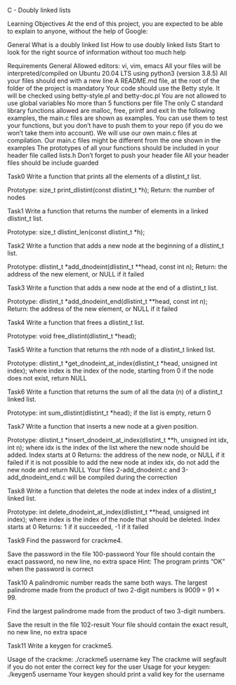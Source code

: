 C - Doubly linked lists

Learning Objectives At the end of this project, you are expected to be able to explain to anyone, without the help of Google:

General What is a doubly linked list How to use doubly linked lists Start to look for the right source of information without too much help

Requirements General Allowed editors: vi, vim, emacs All your files will be interpreted/compiled on Ubuntu 20.04 LTS using python3 (version 3.8.5) All your files should end with a new line A README.md file, at the root of the folder of the project is mandatory Your code should use the Betty style. It will be checked using betty-style.pl and betty-doc.pl You are not allowed to use global variables No more than 5 functions per file The only C standard library functions allowed are malloc, free, printf and exit In the following examples, the main.c files are shown as examples. You can use them to test your functions, but you don’t have to push them to your repo (if you do we won’t take them into account). We will use our own main.c files at compilation. Our main.c files might be different from the one shown in the examples The prototypes of all your functions should be included in your header file called lists.h Don’t forget to push your header file All your header files should be include guarded

Task0 Write a function that prints all the elements of a dlistint_t list.

Prototype: size_t print_dlistint(const dlistint_t *h); Return: the number of nodes

Task1 Write a function that returns the number of elements in a linked dlistint_t list.

Prototype: size_t dlistint_len(const dlistint_t *h);

Task2 Write a function that adds a new node at the beginning of a dlistint_t list.

Prototype: dlistint_t *add_dnodeint(dlistint_t **head, const int n); Return: the address of the new element, or NULL if it failed

Task3 Write a function that adds a new node at the end of a dlistint_t list.

Prototype: dlistint_t *add_dnodeint_end(dlistint_t **head, const int n); Return: the address of the new element, or NULL if it failed

Task4 Write a function that frees a dlistint_t list.

Prototype: void free_dlistint(dlistint_t *head);

Task5 Write a function that returns the nth node of a dlistint_t linked list.

Prototype: dlistint_t *get_dnodeint_at_index(dlistint_t *head, unsigned int index); where index is the index of the node, starting from 0 if the node does not exist, return NULL

Task6 Write a function that returns the sum of all the data (n) of a dlistint_t linked list.

Prototype: int sum_dlistint(dlistint_t *head); if the list is empty, return 0

Task7 Write a function that inserts a new node at a given position.

Prototype: dlistint_t *insert_dnodeint_at_index(dlistint_t **h, unsigned int idx, int n); where idx is the index of the list where the new node should be added. Index starts at 0 Returns: the address of the new node, or NULL if it failed if it is not possible to add the new node at index idx, do not add the new node and return NULL Your files 2-add_dnodeint.c and 3-add_dnodeint_end.c will be compiled during the correction

Task8 Write a function that deletes the node at index index of a dlistint_t linked list.

Prototype: int delete_dnodeint_at_index(dlistint_t **head, unsigned int index); where index is the index of the node that should be deleted. Index starts at 0 Returns: 1 if it succeeded, -1 if it failed

Task9 Find the password for crackme4.

Save the password in the file 100-password Your file should contain the exact password, no new line, no extra space Hint: The program prints “OK” when the password is correct

Task10 A palindromic number reads the same both ways. The largest palindrome made from the product of two 2-digit numbers is 9009 = 91 × 99.

Find the largest palindrome made from the product of two 3-digit numbers.

Save the result in the file 102-result Your file should contain the exact result, no new line, no extra space

Task11 Write a keygen for crackme5.

Usage of the crackme: ./crackme5 username key The crackme will segfault if you do not enter the correct key for the user Usage for your keygen: ./keygen5 username Your keygen should print a valid key for the username
